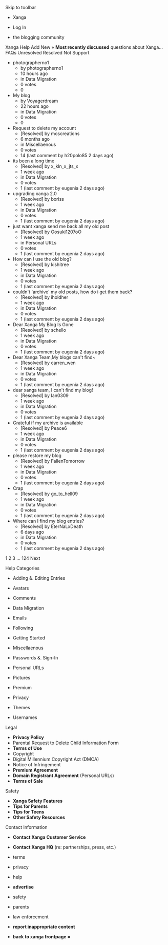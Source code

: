 Skip to toolbar

*   Xanga

*   Log In

*   the blogging community

Xanga Help Add New » **Most recently discussed** questions about Xanga… FAQs Unresolved Resolved Not Support

*   photographerno1
    *   by photographerno1
    *   10 hours ago
    *   in Data Migration
    *   0 votes
    *   0
*   My blog
    *   by Voyagerdream
    *   22 hours ago
    *   in Data Migration
    *   0 votes
    *   0
*   Request to delete my account
    *   \[Resolved\] by moscreations
    *   6 months ago
    *   in Miscellaenous
    *   0 votes
    *   14 (last comment by h20polo85 2 days ago)
*   its been a long time
    *   \[Resolved\] by x\_kln\_x\_jts\_x
    *   1 week ago
    *   in Data Migration
    *   0 votes
    *   1 (last comment by eugenia 2 days ago)
*   upgrading xanga 2.0
    *   \[Resolved\] by boriss
    *   1 week ago
    *   in Data Migration
    *   0 votes
    *   1 (last comment by eugenia 2 days ago)
*   just want xanga send me back all my old post
    *   \[Resolved\] by Oosuki1207oO
    *   1 week ago
    *   in Personal URLs
    *   0 votes
    *   1 (last comment by eugenia 2 days ago)
*   How can I use the old blog?
    *   \[Resolved\] by kishitree
    *   1 week ago
    *   in Data Migration
    *   0 votes
    *   1 (last comment by eugenia 2 days ago)
*   couldn't 'archive' my old posts, how do i get them back?
    *   \[Resolved\] by iholdher
    *   1 week ago
    *   in Data Migration
    *   0 votes
    *   1 (last comment by eugenia 2 days ago)
*   Dear Xanga My Blog Is Gone
    *   \[Resolved\] by schello
    *   1 week ago
    *   in Data Migration
    *   0 votes
    *   1 (last comment by eugenia 2 days ago)
*   Dear Xanga Team,My blogs can't find~
    *   \[Resolved\] by carren\_wen
    *   1 week ago
    *   in Data Migration
    *   0 votes
    *   1 (last comment by eugenia 2 days ago)
*   dear xanga team, I can't find my blog!
    *   \[Resolved\] by Ian0309
    *   1 week ago
    *   in Data Migration
    *   0 votes
    *   1 (last comment by eugenia 2 days ago)
*   Grateful if my archive is available
    *   \[Resolved\] by Peace6
    *   1 week ago
    *   in Data Migration
    *   0 votes
    *   1 (last comment by eugenia 2 days ago)
*   please restore my blog
    *   \[Resolved\] by FallenTomorrow
    *   1 week ago
    *   in Data Migration
    *   0 votes
    *   1 (last comment by eugenia 2 days ago)
*   Crap
    *   \[Resolved\] by go\_to\_hell09
    *   1 week ago
    *   in Data Migration
    *   0 votes
    *   1 (last comment by eugenia 2 days ago)
*   Where can I find my blog entries?
    *   \[Resolved\] by EterNaLxDeath
    *   6 days ago
    *   in Data Migration
    *   0 votes
    *   1 (last comment by eugenia 2 days ago)

1 2 3 ... 124 Next

Help Categories

*   Adding &. Editing Entries
*   Avatars
*   Comments
*   Data Migration
*   Emails
*   Following
*   Getting Started
*   Miscellaenous

*   Passwords &. Sign-In
*   Personal URLs
*   Pictures
*   Premium
*   Privacy
*   Themes
*   Usernames

Legal

*   **Privacy Policy**
*   Parental Request to Delete Child Information Form
*   **Terms of Use**
*   Copyright
*   Digital Millennium Copyright Act (DMCA)
*   Notice of Infringement
*   **Premium Agreement**
*   **Domain Registrant Agreement** (Personal URLs)
*   **Terms of Sale**

Safety

*   **Xanga Safety Features**
*   **Tips for Parents**
*   **Tips for Teens**
*   **Other Safety Resources**

Contact Information

*   **Contact Xanga Customer Service**
*   **Contact Xanga HQ** (re: partnerships, press, etc.)

*   terms
*   privacy
*   help
*   **advertise**

*   safety
*   parents
*   law enforcement
*   **report inappropriate content**

*   **back to xanga frontpage »**